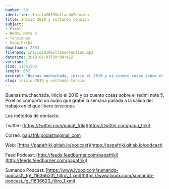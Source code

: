 ```yaml
---
number: 59
identifier: Inicio2019SoltandoTension
title: Inicio 2019 y soltando tension
subject:
- Pixel
- Redmi Note 5
- Tensiones
- Papá Friki
downloads: 2883
filename: Inicio2019SoltandoTension.mp3
datetime: 2019-01-03T09:04:42Z
version: 1
size: 11341508
length: 652
excerpt: "Buenas muchachada, inicio el 2019 y os cuento cosas sobre el redmi note 5, Pixel os comparto un audio que grabé la semana pasada a la salida del trabajo en el que libero tensiones.\n\nLos métodos de contacto:  \n\nTwitter: [https://twitter.com/papa\\_friki](https://twitter.com/papa_friki)\n\nCorreo: [papafrikipodast@gmail.com](https://archive.org/details/papafrikipodast@gmail.com)\n\nWeb: [https://papafriki.gitlab.io/podcast](https://papafriki.gitlab.io/podcast)\n\nFeed Podcast: [http://feeds.feedburner.com/papafriki](http://feeds.feedburner.com/papafriki)\n\nSumando Podcast: [https://www.ivoox.com/sumando-podcast\\_fg\\_f1636623\\_filtro\\_1.xml](https://www.ivoox.com/sumando-podcast_fg_f1636623_filtro_1.xml)"
slug: inicio-2019-y-soltando-tension
---
```

Buenas muchachada, inicio el 2019 y os cuento cosas sobre el redmi note 5, Pixel os comparto un audio que grabé la semana pasada a la salida del trabajo en el que libero tensiones.

Los métodos de contacto:

Twitter: [https://twitter.com/papa\_friki](https://twitter.com/papa_friki)

Correo: [papafrikipodast@gmail.com](https://archive.org/details/papafrikipodast@gmail.com)

Web: [https://papafriki.gitlab.io/podcast](https://papafriki.gitlab.io/podcast)

Feed Podcast: [http://feeds.feedburner.com/papafriki](http://feeds.feedburner.com/papafriki)

Sumando Podcast: [https://www.ivoox.com/sumando-podcast\_fg\_f1636623\_filtro\_1.xml](https://www.ivoox.com/sumando-podcast_fg_f1636623_filtro_1.xml)